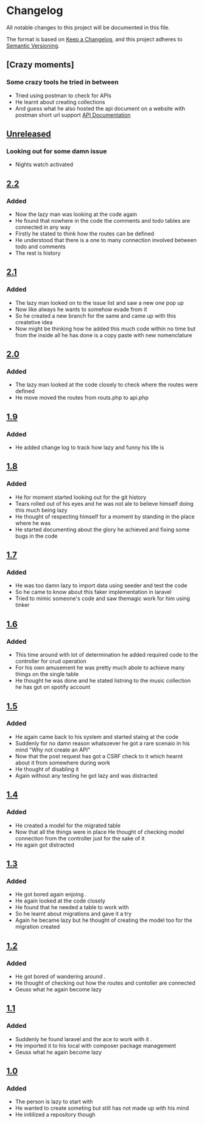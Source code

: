 # Changelog

All notable changes to this project will be documented in this file.

The format is based on [Keep a Changelog](https://keepachangelog.com/en/1.0.0/),
and this project adheres to [Semantic Versioning](https://semver.org/spec/v2.0.0.html).

## [Crazy moments]

### Some crazy tools he tried in between

- Tried using postman to check for APIs
- He learnt about creating collections
- And guess what he also hosted the api document on a website with postman short url support [API Documentation](https://documenter.getpostman.com/view/23446250/2s7Z13jNjD)

## [Unreleased]

### Looking out for some damn issue

- Nights watch activated

## [2.2]

### Added

- Now the lazy man was looking at the code again
- He found that nowhere in the code the comments and todo tables are connected in any way
- Firstly he stated to think how the routes can be defined
- He understood that there is a one to many connection involved between todo and comments
- The rest is history

## [2.1]

### Added

- The lazy man looked on to the issue list and saw a new one pop up
- Now like always he wants to somehow evade from it
- So he created a new branch for the same and came up with this createtive idea
- Now might be thinking how he added this much code within no time but from the inside all he has done is a copy paste with new nomenclature 

## [2.0]

### Added

- The lazy man looked at the code closely to check where the routes were defined
- He move moved the routes from routs.php to api.php  

## [1.9]

### Added

- He added change log to track how lazy and funny his life is  

## [1.8]

### Added

- He for moment started looking out for the git history  
- Tears rolled out of his eyes and he was not ale to believe himself doing this much being lazy
- He thought of respecting himself for a moment by standing in the place where he was
- He started documenting about the glory he achieved and fixing some bugs in the code

## [1.7]

### Added

- He was too damn lazy to import data using seeder and test the code
- So he came to know about this faker implementation in laravel
- Tried to mimic someone's code and saw themagic work for him using tinker 

## [1.6]

### Added

- This time around with lot of determination he added required code to the controller for crud operation
- For his own amusement he was pretty much abole to achieve many things on the single table
- He thought he was done and he stated listning to the music collection he has got on spotify account 

## [1.5]

### Added

- He again came back to his system and started staing at the code
- Suddenly for no damn reason whatsoever he got a rare scenaio in his mind "Why not create an API"
- Now that the post request has got a CSRF check to it which hearnt about it from somewhere during work
- He thought of disabling it
- Again without any testing he got lazy and was distracted 

## [1.4]

### Added

- He created a model for the migrated table
- Now that all the things were in place He thought of 
  checking model connection from the controller just for the sake of it
- He again got distracted 

## [1.3]

### Added

- He got bored again enjoing .
- He again looked at the code closely
- He found that he needed a table to work with
- So he learnt about migrations and gave it a try
- Again he became lazy but he thought of creating the model too for the migration created

## [1.2]

### Added

- He got bored of wandering around .
- He thought of checking out how the routes and contoller are connected
- Geuss what he again become lazy

## [1.1]

### Added

- Suddenly he found laravel and the ace to work with it .
- He imported it to his local with composer package management
- Geuss what he again become lazy

## [1.0]

### Added

- The person is lazy to start with 
- He wanted to create someting but still has not made up with his mind
- He initilized a repository though

[unreleased]: https://github.com/olivierlacan/keep-a-changelog/compare/v2.2...HEAD
[2.2]: https://github.com/deepak0023/laravel_backend/compare/v2.1...v2.2
[2.1]: https://github.com/deepak0023/laravel_backend/compare/v2.0...v2.1
[2.0]: https://github.com/deepak0023/laravel_backend/compare/v1.9...v2.0
[1.9]: https://github.com/deepak0023/laravel_backend/compare/v1.8...v1.9
[1.8]: https://github.com/deepak0023/laravel_backend/compare/v1.7...v1.8
[1.7]: https://github.com/deepak0023/laravel_backend/compare/v1.6...v1.7
[1.6]: https://github.com/deepak0023/laravel_backend/compare/v1.5...v1.6
[1.5]: https://github.com/deepak0023/laravel_backend/compare/v1.4...v1.5
[1.4]: https://github.com/deepak0023/laravel_backend/compare/v1.3...v1.4
[1.3]: https://github.com/deepak0023/laravel_backend/compare/v1.2...v1.3
[1.2]: https://github.com/deepak0023/laravel_backend/compare/v1.1...v1.2
[1.1]: https://github.com/deepak0023/laravel_backend/compare/v1.0...v1.1
[1.0]: https://github.com/deepak0023/laravel_backend/releases/tag/v1.0
